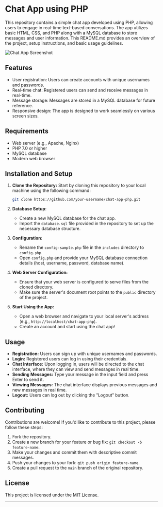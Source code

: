 

# Chat App using PHP

This repository contains a simple chat app developed using PHP, allowing users to engage in real-time text-based conversations. The app utilizes basic HTML, CSS, and PHP along with a MySQL database to store messages and user information. This README.md provides an overview of the project, setup instructions, and basic usage guidelines.

![Chat App Screenshot](screenshot.png)

## Features

- User registration: Users can create accounts with unique usernames and passwords.
- Real-time chat: Registered users can send and receive messages in real-time.
- Message storage: Messages are stored in a MySQL database for future reference.
- Responsive design: The app is designed to work seamlessly on various screen sizes.

## Requirements

- Web server (e.g., Apache, Nginx)
- PHP 7.0 or higher
- MySQL database
- Modern web browser

## Installation and Setup

1. **Clone the Repository:** Start by cloning this repository to your local machine using the following command:

   ```bash
   git clone https://github.com/your-username/chat-app-php.git
   ```

2. **Database Setup:**

   - Create a new MySQL database for the chat app.
   - Import the `database.sql` file provided in the repository to set up the necessary database structure.

3. **Configuration:**

   - Rename the `config-sample.php` file in the `includes` directory to `config.php`.
   - Open `config.php` and provide your MySQL database connection details (host, username, password, database name).

4. **Web Server Configuration:**

   - Ensure that your web server is configured to serve files from the cloned directory.
   - Make sure the server's document root points to the `public` directory of the project.

5. **Start Using the App:**

   - Open a web browser and navigate to your local server's address (e.g., `http://localhost/chat-app-php`).
   - Create an account and start using the chat app!

## Usage

- **Registration:** Users can sign up with unique usernames and passwords.
- **Login:** Registered users can log in using their credentials.
- **Chat Interface:** Upon logging in, users will be directed to the chat interface, where they can view and send messages in real time.
- **Sending Messages:** Type your message in the input field and press Enter to send it.
- **Viewing Messages:** The chat interface displays previous messages and new messages in real time.
- **Logout:** Users can log out by clicking the "Logout" button.

## Contributing

Contributions are welcome! If you'd like to contribute to this project, please follow these steps:

1. Fork the repository.
2. Create a new branch for your feature or bug fix: `git checkout -b feature-name`.
3. Make your changes and commit them with descriptive commit messages.
4. Push your changes to your fork: `git push origin feature-name`.
5. Create a pull request to the `main` branch of the original repository.

## License

This project is licensed under the [MIT License](LICENSE).

---

